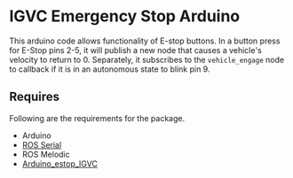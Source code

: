 
# IGVC Emergency Stop Arduino  
 This arduino code allows functionality of E-stop buttons. In a button press for E-Stop pins 2-5, it will publish a new node that causes a vehicle's velocity to return to 0. Separately, it subscribes to the `vehicle_engage` node to callback if it is in an autonomous state to blink pin 9.  


## Requires  

Following are the requirements for the package.  
- Arduino
- [ROS Serial](http://wiki.ros.org/rosserial)
- ROS Melodic
- [Arduino_estop_IGVC](https://github.com/msuleman67h/igvc_estop/)
